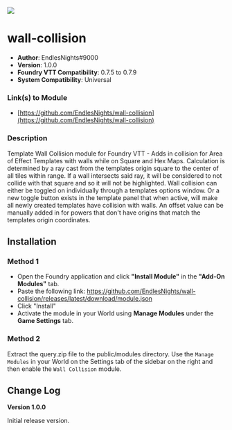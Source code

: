 ![](https://img.shields.io/badge/Foundry-v0.7.9-informational)
# wall-collision

* **Author**: EndlesNights#9000
* **Version**: 1.0.0
* **Foundry VTT Compatibility**: 0.7.5 to 0.7.9
* **System Compatibility**: Universal

### Link(s) to Module
* [https://github.com/EndlesNights/wall-collision](https://github.com/EndlesNights/wall-collision)

### Description
Template Wall Collision module for Foundry VTT - Adds in collision for Area of Effect Templates with walls while on Square and Hex Maps. Calculation is determined by a ray cast from the templates origin square to the center of all tiles within range. If a wall intersects said ray, it will be considered to not collide with that square and so it will not be highlighted. Wall collision can either be toggled on individually through a templates options window. Or a new toggle button exists in the template panel that when active, will make all newly created templates have collision with walls. An offset value can be manually added in for powers that don't have origins that match the templates origin coordinates.

## Installation
### Method 1
* Open the Foundry application and click **"Install Module"** in the **"Add-On Modules"** tab.
* Paste the following link: https://github.com/EndlesNights/wall-collision/releases/latest/download/module.json
* Click "Install"
* Activate the module in your World using **Manage Modules** under the **Game Settings** tab.

### Method 2
Extract the query.zip file to the public/modules directory. Use the `Manage Modules` in your World on the Settings tab of the sidebar on the right and then enable the `Wall Collision` module.


## Change Log

**Version 1.0.0**

Initial release version.